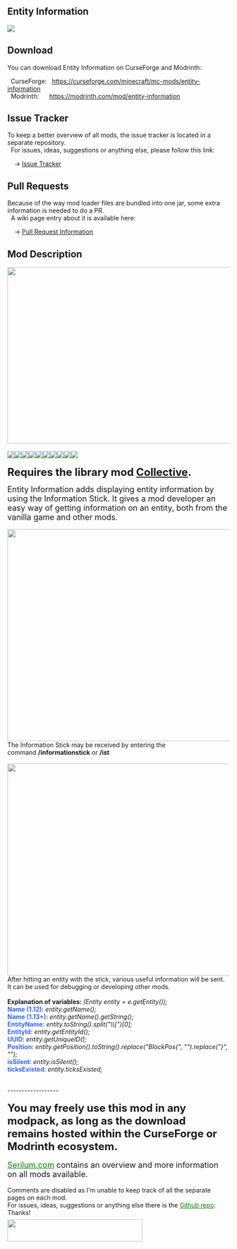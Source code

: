 <h2>Entity Information</h2>
<p><a href="https://github.com/Serilum/Entity-Information"><img src="https://serilum.com/assets/data/logo/entity-information.png"></a></p><h2>Download</h2>
<p>You can download Entity Information on CurseForge and Modrinth:</p><p>&nbsp;&nbsp;CurseForge: &nbsp;&nbsp;<a href="https://curseforge.com/minecraft/mc-mods/entity-information">https://curseforge.com/minecraft/mc-mods/entity-information</a><br>&nbsp;&nbsp;Modrinth: &nbsp;&nbsp;&nbsp;&nbsp;&nbsp;<a href="https://modrinth.com/mod/entity-information">https://modrinth.com/mod/entity-information</a></p>
<h2>Issue Tracker</h2>
<p>To keep a better overview of all mods, the issue tracker is located in a separate repository.<br>&nbsp;&nbsp;For issues, ideas, suggestions or anything else, please follow this link:</p>
<p>&nbsp;&nbsp;&nbsp;&nbsp;-> <a href="https://github.com/ricksouth/serilum-mc-mods/issues">Issue Tracker</a></p>
<h2>Pull Requests</h2>
<p>Because of the way mod loader files are bundled into one jar, some extra information is needed to do a PR.<br>&nbsp;&nbsp;A wiki page entry about it is available here:</p>
<p>&nbsp;&nbsp;&nbsp;&nbsp;-> <a href="https://github.com/ricksouth/serilum-mc-mods/wiki/Pull-Request-Information">Pull Request Information</a></p>
<h2>Mod Description</h2>
<p><a href="https://serilum.com/" rel="nofollow"><img src="https://github.com/ricksouth/serilum-mc-mods/raw/master/description/a1.jpg" alt="" width="838" height="400"></a><br><br><img src="https://github.com/ricksouth/serilum-mc-mods/raw/master/description/Versions/header.png"><a href="https://legacy.curseforge.com/minecraft/mc-mods/entity-information/files/all?filter-status=1&filter-game-version=1738749986:75125" rel="nofollow"><img src="https://github.com/ricksouth/serilum-mc-mods/raw/master/description/Versions/1_20.png"></a><a href="https://legacy.curseforge.com/minecraft/mc-mods/entity-information/files/all?filter-status=1&filter-game-version=1738749986:73407" rel="nofollow"><img src="https://github.com/ricksouth/serilum-mc-mods/raw/master/description/Versions/1_19.png"></a><a href="https://legacy.curseforge.com/minecraft/mc-mods/entity-information/files/all?filter-status=1&filter-game-version=1738749986:73250" rel="nofollow"><img src="https://github.com/ricksouth/serilum-mc-mods/raw/master/description/Versions/1_18.png"></a><a href="https://legacy.curseforge.com/minecraft/mc-mods/entity-information/files/all?filter-status=1&filter-game-version=1738749986:73242" rel="nofollow"><img src="https://github.com/ricksouth/serilum-mc-mods/raw/master/description/Versions/1_17.png"></a><a href="https://legacy.curseforge.com/minecraft/mc-mods/entity-information/files/all?filter-status=1&filter-game-version=1738749986:70886" rel="nofollow"><img src="https://github.com/ricksouth/serilum-mc-mods/raw/master/description/Versions/1_16.png"></a><a href="https://legacy.curseforge.com/minecraft/mc-mods/entity-information/files/all?filter-status=1&filter-game-version=1738749986:68722" rel="nofollow"><img src="https://github.com/ricksouth/serilum-mc-mods/raw/master/description/Versions/1_15.png"></a><a href="https://legacy.curseforge.com/minecraft/mc-mods/entity-information/files/all?filter-status=1&filter-game-version=1738749986:64806" rel="nofollow"><img src="https://github.com/ricksouth/serilum-mc-mods/raw/master/description/Versions/1_14.png"></a><a href="https://legacy.curseforge.com/minecraft/mc-mods/entity-information/files/all?filter-status=1&filter-game-version=1738749986:55023" rel="nofollow"><img src="https://github.com/ricksouth/serilum-mc-mods/raw/master/description/Versions/1_13.png"></a><a href="https://legacy.curseforge.com/minecraft/mc-mods/entity-information/files/all?filter-status=1&filter-game-version=1738749986:628" rel="nofollow"><img src="https://github.com/ricksouth/serilum-mc-mods/raw/master/description/Versions/1_12.png"></a><br><br><strong><span style="font-size:24px">Requires the library mod&nbsp;<a style="font-size:24px" href="https://www.curseforge.com/minecraft/mc-mods/collective" rel="nofollow">Collective</a>.<br></span></strong></p>
<p><span style="font-size:18px">Entity Information adds displaying entity information by using the Information Stick. It gives a mod developer an easy way of getting information on an entity, both from the vanilla game and other mods.</span><br><br><picture><img src="https://github.com/ricksouth/serilum-mc-mods/raw/master/cdn/entity-information/a.png" width="854" height="480"></picture><br>The Information Stick may be received by entering the command&nbsp;<strong>/informationstick</strong> or&nbsp;<strong>/ist</strong><br><br><picture><img src="https://github.com/ricksouth/serilum-mc-mods/raw/master/cdn/entity-information/b.png" width="854" height="480"></picture>After hitting an entity with the stick, various useful information will be sent. It can be used for debugging or developing other mods.<br><br><strong>Explanation of variables:&nbsp;</strong><em>(Entity entity = e.getEntity());</em><br><strong><span style="color:#36f">Name (1.12)</span></strong>: <em>entity.getName();<br></em><span style="color:#36f"><strong>Name (1.13+)</strong></span>: <em>entity.getName().getString();</em><br><strong><span style="color:#36f">EntityName</span></strong>: <em>entity.toString().split("\\[")[0];</em><br><strong><span style="color:#36f">EntityId</span></strong>: <em>entity.getEntityId();</em><br><strong><span style="color:#36f">UUID</span></strong>: <em>entity.getUniqueID();</em><br><strong><span style="color:#36f">Position</span></strong>: <em>entity.getPosition().toString().replace("BlockPos{", "").replace("}", "");</em> <br><strong><span style="color:#36f">isSilent</span></strong>: <em>entity.isSilent();</em><br><strong><span style="color:#36f">ticksExisted</span></strong>: <em>entity.ticksExisted;</em></p>
<p><br>------------------<br><br><span style="font-size:24px"><strong>You may freely use this mod in any modpack, as long as the download remains hosted within the CurseForge or Modrinth ecosystem.</strong></span><br><br><span style="font-size:18px"><a style="font-size:18px;color:#008000" href="https://serilum.com/" rel="nofollow">Serilum.com</a> contains an overview and more information on all mods available.</span><br><br><span style="font-size:14px">Comments are disabled as I'm unable to keep track of all the separate pages on each mod.</span><span style="font-size:14px"><br>For issues, ideas, suggestions or anything else there is the&nbsp;<a style="font-size:14px;color:#008000" href="https://github.com/ricksouth/serilum-mc-mods/" rel="nofollow">Github repo</a>. Thanks!</span><span style="font-size:6px"><br><br></span><a href="https://ricksouth.com/donate" rel="nofollow"><img src="https://raw.githubusercontent.com/ricksouth/serilum-mc-mods/master/description/Shields/donation_rounded.svg" alt="" width="306" height="50"></a></p>